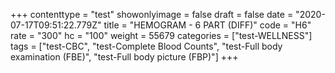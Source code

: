 +++
contenttype = "test"
showonlyimage = false
draft = false
date = "2020-07-17T09:51:22.779Z"
title = "HEMOGRAM - 6 PART (DIFF)"
code = "H6"
rate = "300"
hc = "100"
weight = 55679
categories = ["test-WELLNESS"]
tags = ["test-CBC", "test-Complete Blood Counts", "test-Full body examination (FBE)", "test-Full body picture (FBP)"]
+++

